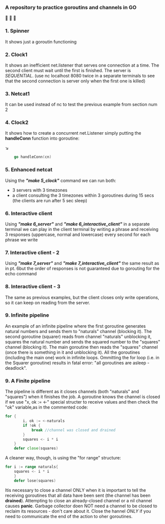 ### A repository to practice goroutins and channels in GO
:rocket: :rocket: :rocket:


### 1. Spinner 
It shows just a goroutin functioning

### 2. Clock1 
It shows an inefficient net.listener that serves one connection at a time. The second client must wait until the first is finished.
The server is *SEQUENTIAL*.
(use nc localhost 8080 twice in a separate terminals to see that the second connection is server only when the first one is killed)

### 3. Netcat1
It can be used instead of nc to test the previous example from section num 2

### 4. Clock2
It shows how to create a concurrent net.Listener simply putting the **handleConn** function into goroutine:

:arrow_lower_right:
``` go
    go handleConn(cn)
```

### 5. Enhanced netcat
Using the ***"make 5_clock"*** command we can run both: 
- 3 servers with 3 timezones
- a client consulting the 3 timezones within 3 goroutines during 15 secs (the clients are run after 5 sec sleep)


### 6. Interactive client
Using ***"make 6_server"*** and ***"make 6_interactive_client"*** in a separate terminal
we can play in the client terminal by writing a phrase and receiving 3 responses (uppercase, normal and lowercase) every second for each phrase we write


### 7. Interactive client - 2
Using ***"make 7_server"*** and ***"make 7_interactive_client"*** 
the same result as in pt. 6but the order of responses is not guaranteed 
due to gorouting for the echo command

### 8. Interactive client - 3
The same as previous examples, but the client closes only write operations, 
so it can keep on reading from the server.

### 9. Infinite pipeline
An example of an infinite pipeline where the first goroutine generates natural numbers and sends them to "naturals" channel (blocking it).
The second goroutine (squarer) reads from channel "naturals" unblocking it, squares the natural number and sends the squared number to the "squares" channel (blocking it).
The main goroutine then reads the "squares" channel (once there is something in it and unblocking it). All the goroutines (including the main one) work in infinite loops.
Ommitting the for loop (i.e. in the Squarer goroutine) results in fatal error: "all goroutines are asleep - deadlock".

### 9. A Finite pipeline
The pipeline is different as it closes channels (both "naturals" and "squares") when it finishes the job.
A goroutine knows the channel is closed if we use "x, ok := <-" special structer to receive values and then check the "ok" variable,as in the commented code:
``` go
for {
		i, ok := <-naturals
		if !ok {
		    break //channel was closed and drained
		}
		squares <- i * i
	}
    defer close(squares)
```

A cleaner way, though, is using the "for range" structure:
``` go
for i := range naturals{
    squares <- i * i
    } 
    defer lose(squares)
```

Itis necessary to close a channel ONLY when it is important to tell the receiving goroutines that all data have been sent (the channel has been **drained**).
Attempting to close an already-closed channel or a nil channel causes **panic**.
Garbage collector doen NOT need a channel to be closed to reclaim its resources - don't care about it.
Close the hannel *ONLY* if you need to communicate the end of the action to oher goroutines.